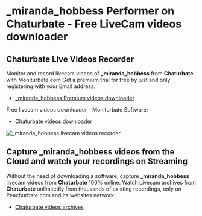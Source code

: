 # _miranda_hobbess Performer on Chaturbate - Free LiveCam videos downloader

## Chaturbate Live Videos Recorder

Monitor and record livecam videos of **_miranda_hobbess** from **Chaturbate** with Moniturbate.com
Get a premium trial for free by just and only registering with your Email address:
* [_miranda_hobbess Premium videos downloader](https://moniturbate.com/request-demo-licence-key.html)

Free livecam videos downloader - Moniturbate Software:
* [Chaturbate videos downloader](https://moniturbate.com/moniturbate-download-software.html)

![_miranda_hobbess livecam videos recorder](https://peachurnet.com/templates/moniturbate-software.png)


## Capture _miranda_hobbess videos from the Cloud and watch your recordings on Streaming

Without the need of downloading a software, capture **_miranda_hobbess** livecam videos from **Chaturbate** 100% online.
Watch Livecam archives from **Chaturbate** unlimitedly from thousands of existing recordings, only on Peachurbate.com and its websites network:
* [Chaturbate videos archives](https://peachurnet.com/)